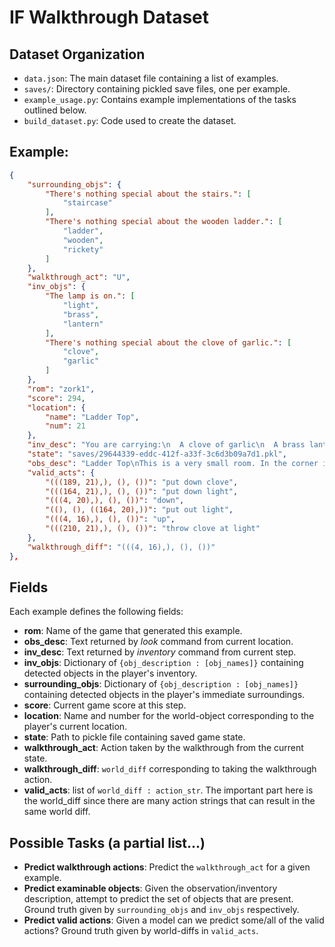 # IF Walkthrough Dataset

## Dataset Organization
* ```data.json```: The main dataset file containing a list of examples.
* ```saves/```: Directory containing pickled save files, one per example.
* ```example_usage.py```: Contains example implementations of the tasks outlined below.
* ```build_dataset.py```: Code used to create the dataset.

## Example:
```json
{
    "surrounding_objs": {
        "There's nothing special about the stairs.": [
            "staircase"
        ],
        "There's nothing special about the wooden ladder.": [
            "ladder",
            "wooden",
            "rickety"
        ]
    },
    "walkthrough_act": "U",
    "inv_objs": {
        "The lamp is on.": [
            "light",
            "brass",
            "lantern"
        ],
        "There's nothing special about the clove of garlic.": [
            "clove",
            "garlic"
        ]
    },
    "rom": "zork1",
    "score": 294,
    "location": {
        "name": "Ladder Top",
        "num": 21
    },
    "inv_desc": "You are carrying:\n  A clove of garlic\n  A brass lantern (providing light)\n\n",
    "state": "saves/29644339-eddc-412f-a33f-3c6d3b09a7d1.pkl",
    "obs_desc": "Ladder Top\nThis is a very small room. In the corner is a rickety wooden ladder, leading downward. It might be safe to descend. There is also a staircase leading upward.\n\n",
    "valid_acts": {
        "(((189, 21),), (), ())": "put down clove",
        "(((164, 21),), (), ())": "put down light",
        "(((4, 20),), (), ())": "down",
        "((), (), ((164, 20),))": "put out light",
        "(((4, 16),), (), ())": "up",
        "(((210, 21),), (), ())": "throw clove at light"
    },
    "walkthrough_diff": "(((4, 16),), (), ())"
},
```

## Fields
Each example defines the following fields:
* **rom**: Name of the game that generated this example.
* **obs_desc**: Text returned by *look* command from current location.
* **inv_desc**: Text returned by *inventory* command from current step.
* **inv_objs**: Dictionary of ```{obj_description : [obj_names]}``` containing detected objects in the player's inventory.
* **surrounding_objs**: Dictionary of ```{obj_description : [obj_names]}``` containing detected objects in the player's immediate surroundings.
* **score**: Current game score at this step.
* **location**: Name and number for the world-object corresponding to the player's current location.
* **state**: Path to pickle file containing saved game state.
* **walkthrough_act**: Action taken by the walkthrough from the current state.
* **walkthrough_diff**: ```world_diff``` corresponding to taking the walkthrough action.
* **valid_acts**: list of ```world_diff : action_str```. The important part here is the world_diff since there are many action strings that can result in the same world diff.

## Possible Tasks (a partial list...)
* **Predict walkthrough actions**: Predict the ```walkthrough_act``` for a given example.
* **Predict examinable objects**: Given the observation/inventory description, attempt to predict the set of objects that are present. Ground truth given by ```surrounding_objs``` and ```inv_objs``` respectively.
* **Predict valid actions**: Given a model can we predict some/all of the valid actions? Ground truth given by world-diffs in ```valid_acts```.